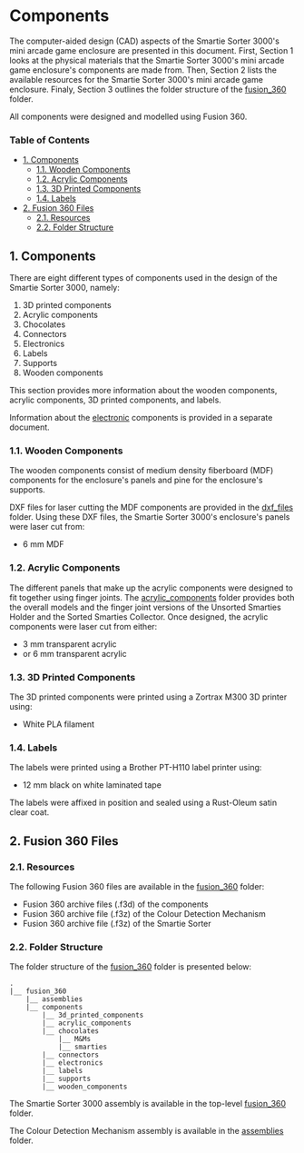 # Components

The computer-aided design (CAD) aspects of the Smartie Sorter 3000's mini arcade game enclosure are presented in this document. First, Section 1 looks at the physical materials that the Smartie Sorter 3000's mini arcade game enclosure's components are made from. Then, Section 2 lists the available resources for the Smartie Sorter 3000's mini arcade game enclosure. Finaly, Section 3 outlines the folder structure of the [fusion_360](https://github.com/pieterberg/Smartie-Sorter/tree/main/fusion_360) folder.

All components were designed and modelled using Fusion 360.

### Table of Contents

- [1. Components](#1-components)
  - [1.1. Wooden Components](#11-wooden-components)
  - [1.2. Acrylic Components](#12-acrylic-components)
  - [1.3. 3D Printed Components](#13-3d-printed-components)
  - [1.4. Labels](#14-labels)
- [2. Fusion 360 Files](#2-fusion-360-files)
  - [2.1. Resources](#21-resources)
  - [2.2. Folder Structure](#22-folder-structure)

## 1. Components

There are eight different types of components used in the design of the Smartie Sorter 3000, namely: 

1. 3D printed components
2. Acrylic components
3. Chocolates
4. Connectors
5. Electronics
6. Labels
7. Supports
8. Wooden components

This section provides more information about the wooden components, acrylic components, 3D printed components, and labels.

Information about the [electronic](https://github.com/pieterberg/Smartie-Sorter/blob/main/electronics.md) components is provided in a separate document.

### 1.1. Wooden Components

The wooden components consist of medium density fiberboard (MDF) components for the enclosure's panels and pine for the enclosure's supports.

DXF files for laser cutting the MDF components are provided in the [dxf_files](https://github.com/pieterberg/Smartie-Sorter/tree/main/documentation/dxf_files) folder. Using these DXF files, the Smartie Sorter 3000's enclosure's panels were laser cut from:

- 6 mm MDF

### 1.2. Acrylic Components

The different panels that make up the acrylic components were designed to fit together using finger joints. The [acrylic_components](https://github.com/pieterberg/Smartie-Sorter/tree/main/fusion_360/components/acrylic_components) folder provides both the overall models and the finger joint versions of the Unsorted Smarties Holder and the Sorted Smarties Collector. Once designed, the acrylic components were laser cut from either:

- 3 mm transparent acrylic
- or 6 mm transparent acrylic

### 1.3. 3D Printed Components

The 3D printed components were printed using a Zortrax M300 3D printer using:

- White PLA filament

### 1.4. Labels

The labels were printed using a Brother PT-H110 label printer using:

- 12 mm black on white laminated tape

The labels were affixed in position and sealed using a Rust-Oleum satin clear coat.

## 2. Fusion 360 Files

### 2.1. Resources

The following Fusion 360 files are available in the [fusion_360](https://github.com/pieterberg/Smartie-Sorter/tree/main/fusion_360) folder:

- Fusion 360 archive files (.f3d) of the components
- Fusion 360 archive file (.f3z) of the Colour Detection Mechanism
- Fusion 360 archive file (.f3z) of the Smartie Sorter

### 2.2. Folder Structure

The folder structure of the [fusion_360](https://github.com/pieterberg/Smartie-Sorter/tree/main/fusion_360) folder is presented below:

```
.
|__ fusion_360
    |__ assemblies
    |__ components
        |__ 3d_printed_components
        |__ acrylic_components
        |__ chocolates
            |__ M&Ms
            |__ smarties
        |__ connectors
        |__ electronics
        |__ labels      
        |__ supports
        |__ wooden_components
```
The Smartie Sorter 3000 assembly is available in the top-level [fusion_360](https://github.com/pieterberg/Smartie-Sorter/tree/main/fusion_360) folder.

The Colour Detection Mechanism assembly is available in the [assemblies](https://github.com/pieterberg/Smartie-Sorter/tree/main/fusion_360/assemblies) folder.


